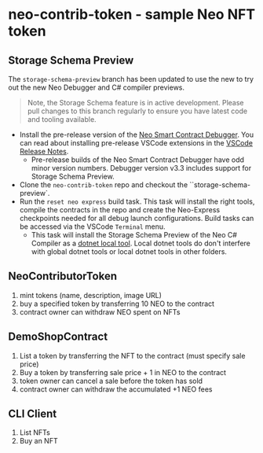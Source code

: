 # neo-contrib-token - sample Neo NFT token 

## Storage Schema Preview

The `storage-schema-preview` branch has been updated to use the new 
to try out the new Neo Debugger and C# compiler previews.

> Note, the Storage Schema feature is in active development. Please pull changes
  to this branch regularly to ensure you have latest code and tooling available.

* Install the pre-release version of the [Neo Smart Contract Debugger](https://marketplace.visualstudio.com/items?itemName=ngd-seattle.neo-contract-debug).
  You can read about installing pre-release VSCode extensions in the
  [VSCode Release Notes](https://code.visualstudio.com/updates/v1_63#_pre-release-extensions).
  * Pre-release builds of the Neo Smart Contract Debugger have odd minor version numbers.
    Debugger version v3.3 includes support for Storage Schema Preview.
* Clone the `neo-contrib-token` repo and checkout the ``storage-schema-preview`.
* Run the `reset neo express` build task. This task will install the right tools,
  compile the contracts in the repo and create the Neo-Express checkpoints needed
  for all debug launch configurations. Build tasks can be accessed via the VSCode
  `Terminal` menu.
  * This task will install the Storage Schema Preview of the Neo C# Compiler as a 
    [dotnet local tool](https://docs.microsoft.com/en-us/dotnet/core/tools/global-tools#install-a-local-tool).
    Local dotnet tools do don't interfere with global dotnet tools or local dotnet
    tools in other folders.

## NeoContributorToken
1) mint tokens (name, description, image URL) 
2) buy a specified token by transferring 10 NEO to the contract 
3) contract owner can withdraw NEO spent on NFTs 

## DemoShopContract
1) List a token by transferring the NFT to the contract (must specify sale price) 
2) Buy a token by transferring sale price + 1 in NEO to the contract 
3) token owner can cancel a sale before the token has sold 
4) contract owner can withdraw the accumulated +1 NEO fees 

## CLI Client
1) List NFTs 
2) Buy an NFT

